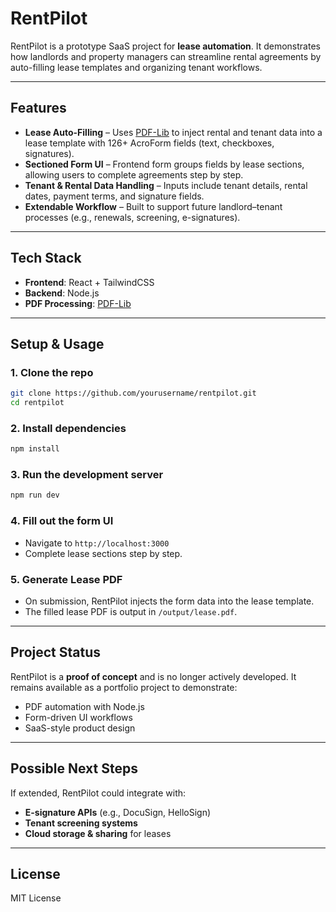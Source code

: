 
# RentPilot

RentPilot is a prototype SaaS project for **lease automation**. It demonstrates how landlords and property managers can streamline rental agreements by auto-filling lease templates and organizing tenant workflows.

---

## Features
- **Lease Auto-Filling** – Uses [PDF-Lib](https://pdf-lib.js.org/) to inject rental and tenant data into a lease template with 126+ AcroForm fields (text, checkboxes, signatures).
- **Sectioned Form UI** – Frontend form groups fields by lease sections, allowing users to complete agreements step by step.
- **Tenant & Rental Data Handling** – Inputs include tenant details, rental dates, payment terms, and signature fields.
- **Extendable Workflow** – Built to support future landlord–tenant processes (e.g., renewals, screening, e-signatures).

---

## Tech Stack
- **Frontend**: React + TailwindCSS  
- **Backend**: Node.js  
- **PDF Processing**: [PDF-Lib](https://pdf-lib.js.org/)  

---

## Setup & Usage

### 1. Clone the repo
```bash
git clone https://github.com/yourusername/rentpilot.git
cd rentpilot
````

### 2. Install dependencies

```bash
npm install
```

### 3. Run the development server

```bash
npm run dev
```

### 4. Fill out the form UI

* Navigate to `http://localhost:3000`
* Complete lease sections step by step.

### 5. Generate Lease PDF

* On submission, RentPilot injects the form data into the lease template.
* The filled lease PDF is output in `/output/lease.pdf`.

---

## Project Status

RentPilot is a **proof of concept** and is no longer actively developed.
It remains available as a portfolio project to demonstrate:

* PDF automation with Node.js
* Form-driven UI workflows
* SaaS-style product design

---

## Possible Next Steps

If extended, RentPilot could integrate with:

* **E-signature APIs** (e.g., DocuSign, HelloSign)
* **Tenant screening systems**
* **Cloud storage & sharing** for leases


---

## License

MIT License


```

